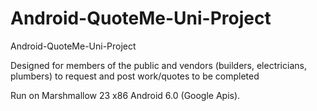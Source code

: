 # Android-QuoteMe-Uni-Project
Android-QuoteMe-Uni-Project

Designed for members of the public and vendors (builders, electricians, plumbers) to request and post work/quotes to be completed

Run on Marshmallow 23 x86 Android 6.0 (Google Apis).
